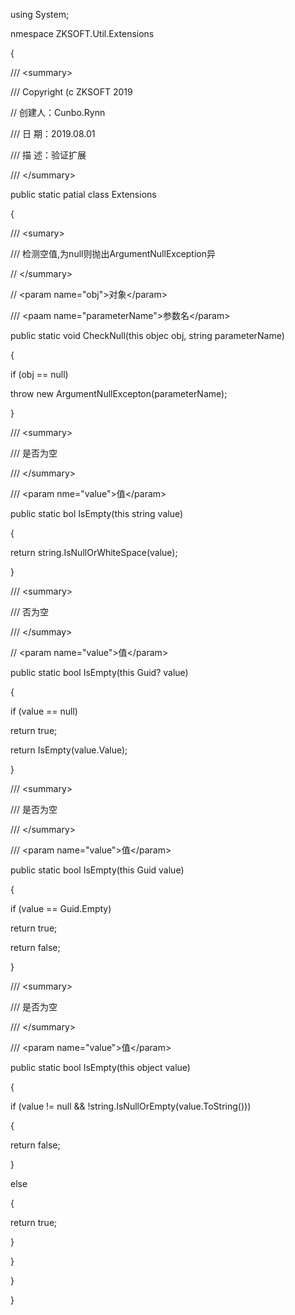 using System;

nmespace ZKSOFT.Util.Extensions

{

/// \<summary\>

/// Copyright (c ZKSOFT 2019

// 创建人：Cunbo.Rynn

/// 日 期：2019.08.01

/// 描 述：验证扩展

/// \</summary\>

public static patial class Extensions

{

/// \<sumary\>

/// 检测空值,为null则抛出ArgumentNullException异

// \</summary\>

// \<param name=\"obj\"\>对象\</param\>

/// \<paam name=\"parameterName\"\>参数名\</param\>

public static void CheckNull(this objec obj, string parameterName)

{

if (obj == null)

throw new ArgumentNullExcepton(parameterName);

}

/// \<summary\>

/// 是否为空

/// \</summary\>

/// \<param nme=\"value\"\>值\</param\>

public static bol IsEmpty(this string value)

{

return string.IsNullOrWhiteSpace(value);

}

/// \<summary>

/// 否为空

/// \</summay\>

// \<param name=\"value\"\>值\</param\>

public static bool IsEmpty(this Guid? value)



{

if (value == null)

return true;

return IsEmpty(value.Value);

}

/// \<summary\>

/// 是否为空

/// \</summary\>

/// \<param name=\"value\"\>值\</param\>

public static bool IsEmpty(this Guid value)

{

if (value == Guid.Empty)

return true;

return false;

}

/// \<summary\>

/// 是否为空

/// \</summary\>

/// \<param name=\"value\"\>值\</param\>

public static bool IsEmpty(this object value)

{

if (value != null && !string.IsNullOrEmpty(value.ToString()))

{

return false;

}

else

{

return true;

}

}

}

}

